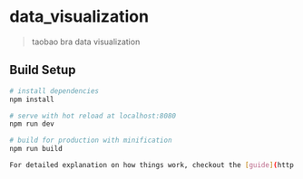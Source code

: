 # data_visualization

> taobao bra data visualization

## Build Setup

``` bash
# install dependencies
npm install

# serve with hot reload at localhost:8080
npm run dev

# build for production with minification
npm run build

For detailed explanation on how things work, checkout the [guide](http://vuejs-templates.github.io/webpack/) and [docs for vue-loader](http://vuejs.github.io/vue-loader).
